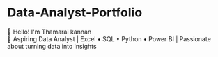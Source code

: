 # Data-Analyst-Portfolio
👋 Hello! I'm Thamarai kannan  
🎯 Aspiring Data Analyst | Excel • SQL • Python • Power BI | Passionate about turning data into insights
